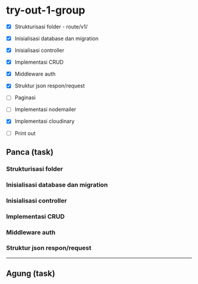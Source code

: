 # try-out-1-group

- [x] Strukturisasi folder - route/v1/ 
- [x] Inisialisasi database dan migration 
- [x] Inisialisasi controller 
- [x] Implementasi CRUD 
- [x] Middleware auth 
- [x] Struktur json respon/request 
- [ ] Paginasi
- [ ] Implementasi nodemailer
- [x] Implementasi cloudinary
- [ ] Print out


## Panca (task)

### Strukturisasi folder
### Inisialisasi database dan migration
### Inisialisasi controller
### Implementasi CRUD
### Middleware auth
### Struktur json respon/request

--------------------------------------

## Agung (task) 

